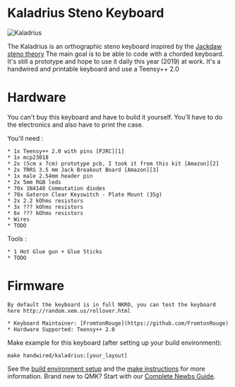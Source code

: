 # Kaladrius Steno Keyboard

![Kaladrius](https://i.imgur.com/hgo1kl6.jpg)

The Kaladrius is an orthographic steno keyboard inspired by the [Jackdaw steno theory](https://sites.google.com/site/ploverdoc/jackdaw)
The main goal is to be able to code with a chorded keyboard. It's still a prototype and hope to use it daily this year (2019) at work.
It's a handwired and printable keyboard and use a Teensy++ 2.0

# Hardware

You can't buy this keyboard and have to build it yourself. You'll have to do the electronics and also have to print the case.

You'll need :

    * 1x Teensy++ 2.0 with pins [PJRC][1]
    * 1x mcp23018
    * 2x (5cm x 7cm) prototype pcb, I took it from this kit [Amazon][2]
    * 2x TRRS 3.5 mm Jack Breakout Board [Amazon][3]
    * 1x male 2.54mm header pin
    * 2x 5mm RGB leds
    * 70x 1N4148 Commutation diodes
    * 70x Gateron Clear Keyswitch - Plate Mount (35g)
    * 2x 2.2 kOhms resistors
    * 3x ??? kOhms resistors
    * 6x ??? kOhms resistors
    * Wires
    * TODO

[1]: https://www.pjrc.com/store/teensypp_pins.html
[2]: https://www.amazon.com/ELEGOO-Prototype-Soldering-Compatible-Arduino/dp/B072Z7Y19F
[3]: https://www.amazon.com/dp/B01N7NDCVI/ref=cm_sw_r_tw_dp_U_x_TXwCCb46PW6FF

Tools :

    * 1 Hot Glue gun + Glue Sticks
    * TODO

# Firmware
    By default the keyboard is in full NKRO, you can test the keyboard here http://random.xem.us/rollover.html

    * Keyboard Maintainer: [FromtonRouge](https://github.com/FromtonRouge)
    * Hardware Supported: Teensy++ 2.0

Make example for this keyboard (after setting up your build environment):

    make handwired/kaladrius:[your_layout]

See the [build environment setup](https://docs.qmk.fm/#/getting_started_build_tools) and the [make instructions](https://docs.qmk.fm/#/getting_started_make_guide) for more information. Brand new to QMK? Start with our [Complete Newbs Guide](https://docs.qmk.fm/#/newbs).
